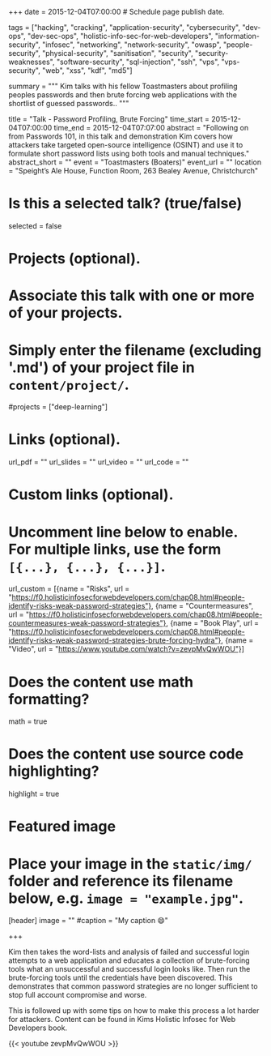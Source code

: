 +++
date = 2015-12-04T07:00:00  # Schedule page publish date.

tags = ["hacking", "cracking", "application-security", "cybersecurity", "dev-ops", "dev-sec-ops", "holistic-info-sec-for-web-developers", "information-security", "infosec", "networking", "network-security", "owasp", "people-security", "physical-security", "sanitisation", "security", "security-weaknesses", "software-security", "sql-injection", "ssh", "vps", "vps-security", "web", "xss", "kdf", "md5"]

summary = """
Kim talks with his fellow Toastmasters about profiling peoples passwords and then brute forcing web applications with the shortlist of guessed passwords..
"""

title = "Talk - Password Profiling, Brute Forcing"
time_start = 2015-12-04T07:00:00
time_end = 2015-12-04T07:07:00
abstract = "Following on from Passwords 101, in this talk and demonstration Kim covers how attackers take targeted open-source intelligence (OSINT) and use it to formulate short password lists using both tools and manual techniques."
abstract_short = ""
event = "Toastmasters (Boaters)"
event_url = ""
location = "Speight’s Ale House, Function Room, 263 Bealey Avenue, Christchurch"

# Is this a selected talk? (true/false)
selected = false

# Projects (optional).
#   Associate this talk with one or more of your projects.
#   Simply enter the filename (excluding '.md') of your project file in `content/project/`.
#projects = ["deep-learning"]

# Links (optional).
url_pdf = ""
url_slides = ""
url_video = ""
url_code = ""

# Custom links (optional).
#   Uncomment line below to enable. For multiple links, use the form `[{...}, {...}, {...}]`.
url_custom = [{name = "Risks", url = "https://f0.holisticinfosecforwebdevelopers.com/chap08.html#people-identify-risks-weak-password-strategies"}, {name = "Countermeasures", url = "https://f0.holisticinfosecforwebdevelopers.com/chap08.html#people-countermeasures-weak-password-strategies"}, {name = "Book Play", url = "https://f0.holisticinfosecforwebdevelopers.com/chap08.html#people-identify-risks-weak-password-strategies-brute-forcing-hydra"}, {name = "Video", url = "https://www.youtube.com/watch?v=zevpMvQwWOU"}]


# Does the content use math formatting?
math = true

# Does the content use source code highlighting?
highlight = true

# Featured image
# Place your image in the `static/img/` folder and reference its filename below, e.g. `image = "example.jpg"`.
[header]
image = ""
#caption = "My caption :smile:"

+++

Kim then takes the word-lists and analysis of failed and successful login attempts to a web application and educates a collection of brute-forcing tools what an unsuccessful and successful login looks like. Then run the brute-forcing tools until the credentials have been discovered. This demonstrates that common password strategies are no longer sufficient to stop full account compromise and worse.

This is followed up with some tips on how to make this process a lot harder for attackers. Content can be found in Kims Holistic Infosec for Web Developers book.

{{< youtube zevpMvQwWOU >}}
<br>
<br>

